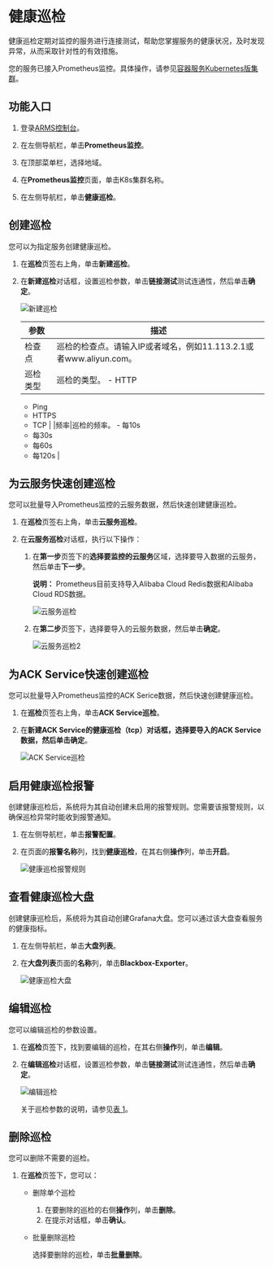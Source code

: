 # 健康巡检

健康巡检定期对监控的服务进行连接测试，帮助您掌握服务的健康状况，及时发现异常，从而采取针对性的有效措施。

您的服务已接入Prometheus监控。具体操作，请参见[容器服务Kubernetes版集群]()。

## 功能入口

1.  登录[ARMS控制台](https://arms-ap-southeast-1.console.aliyun.com/#/home)。

2.  在左侧导航栏，单击**Prometheus监控**。

3.  在顶部菜单栏，选择地域。

4.  在**Prometheus监控**页面，单击K8s集群名称。

5.  在左侧导航栏，单击**健康巡检**。


## 创建巡检

您可以为指定服务创建健康巡检。

1.  在**巡检**页签右上角，单击**新建巡检**。

2.  在**新建巡检**对话框，设置巡检参数，单击**链接测试**测试连通性，然后单击**确定**。

    ![新建巡检](https://static-aliyun-doc.oss-accelerate.aliyuncs.com/assets/img/zh-CN/2432661161/p232683.png)

    |参数|描述|
    |--|--|
    |检查点|巡检的检查点。请输入IP或者域名，例如11.113.2.1或者www.aliyun.com。|
    |巡检类型|巡检的类型。    -   HTTP
    -   Ping
    -   HTTPS
    -   TCP |
    |频率|巡检的频率。    -   每10s
    -   每30s
    -   每60s
    -   每120s |


## 为云服务快速创建巡检

您可以批量导入Prometheus监控的云服务数据，然后快速创建健康巡检。

1.  在**巡检**页签右上角，单击**云服务巡检**。

2.  在**云服务巡检**对话框，执行以下操作：

    1.  在**第一步**页签下的**选择要监控的云服务**区域，选择要导入数据的云服务，然后单击**下一步**。

        **说明：** Prometheus目前支持导入Alibaba Cloud Redis数据和Alibaba Cloud RDS数据。

        ![云服务巡检](https://static-aliyun-doc.oss-accelerate.aliyuncs.com/assets/img/zh-CN/2432661161/p232697.png)

    2.  在**第二步**页签下，选择要导入的云服务数据，然后单击**确定**。

        ![云服务巡检2](https://static-aliyun-doc.oss-accelerate.aliyuncs.com/assets/img/zh-CN/2432661161/p232701.png)


## 为ACK Service快速创建巡检

您可以批量导入Prometheus监控的ACK Serice数据，然后快速创建健康巡检。

1.  在**巡检**页签右上角，单击**ACK Service巡检**。

2.  在**新建ACK Service的健康巡检（tcp）**对话框，选择要导入的ACK Service数据，然后单击**确定**。

    ![ACK Service巡检](https://static-aliyun-doc.oss-accelerate.aliyuncs.com/assets/img/zh-CN/9469888161/p232710.png)


## 启用健康巡检报警

创建健康巡检后，系统将为其自动创建未启用的报警规则。您需要该报警规则，以确保巡检异常时能收到报警通知。

1.  在左侧导航栏，单击**报警配置**。

2.  在页面的**报警名称**列，找到**健康巡检**，在其右侧**操作**列，单击**开启**。

    ![健康巡检报警规则](https://static-aliyun-doc.oss-accelerate.aliyuncs.com/assets/img/zh-CN/1134658161/p264916.png)


## 查看健康巡检大盘

创建健康巡检后，系统将为其自动创建Grafana大盘。您可以通过该大盘查看服务的健康指标。

1.  在左侧导航栏，单击**大盘列表**。

2.  在**大盘列表**页面的**名称**列，单击**Blackbox-Exporter**。

    ![健康巡检大盘](https://static-aliyun-doc.oss-accelerate.aliyuncs.com/assets/img/zh-CN/2134658161/p264942.png)


## 编辑巡检

您可以编辑巡检的参数设置。

1.  在**巡检**页签下，找到要编辑的巡检，在其右侧**操作**列，单击**编辑**。

2.  在**编辑巡检**对话框，设置巡检参数，单击**链接测试**测试连通性，然后单击**确定**。

    ![编辑巡检](https://static-aliyun-doc.oss-accelerate.aliyuncs.com/assets/img/zh-CN/3064661161/p232713.png)

    关于巡检参数的说明，请参见[表 1](#table_ql8_aia_3ms)。


## 删除巡检

您可以删除不需要的巡检。

1.  在**巡检**页签下，您可以：

    -   删除单个巡检
        1.  在要删除的巡检的右侧**操作**列，单击**删除**。
        2.  在提示对话框，单击**确认**。
    -   批量删除巡检

        选择要删除的巡检，单击**批量删除**。


